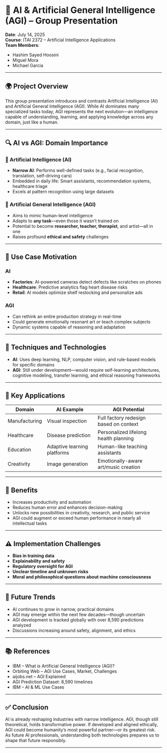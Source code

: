 # 🧠 AI & Artificial General Intelligence (AGI) – Group Presentation

**Date**: July 14, 2025  
**Course**: ITAI 2372 – Artificial Intelligence Applications  
**Team Members**:  
- Hashim Sayed Hoosini  
- Miguel Mora  
- Michael Garcia  

---

## 🌍 Project Overview

This group presentation introduces and contrasts Artificial Intelligence (AI) and Artificial General Intelligence (AGI). While AI dominates many specialized tasks today, AGI represents the next evolution—an intelligence capable of understanding, learning, and applying knowledge across any domain, just like a human.

---

## 🔍 AI vs AGI: Domain Importance

### 🤖 Artificial Intelligence (AI)

- **Narrow AI**: Performs well-defined tasks (e.g., facial recognition, translation, self-driving cars)  
- Embedded in daily life: Smart assistants, recommendation systems, healthcare triage  
- Excels at pattern recognition using large datasets  

### 🧠 Artificial General Intelligence (AGI)

- Aims to mimic human-level intelligence  
- Adapts to **any task**—even those it wasn’t trained on  
- Potential to become **researcher, teacher, therapist**, and artist—all in one  
- Raises profound **ethical and safety** challenges  

---

## 🎯 Use Case Motivation

### AI
- **Factories**: AI-powered cameras detect defects like scratches on phones  
- **Healthcare**: Predictive analytics flag heart disease risks  
- **Retail**: AI models optimize shelf restocking and personalize ads

### AGI
- Can rethink an entire production strategy in real-time  
- Could generate emotionally resonant art or teach complex subjects  
- Dynamic systems capable of reasoning and adaptation  

---

## 🧠 Techniques and Technologies

- **AI**: Uses deep learning, NLP, computer vision, and rule-based models for specific domains  
- **AGI**: Still under development—would require self-learning architectures, cognitive modeling, transfer learning, and ethical reasoning frameworks  

---

## 🔬 Key Applications

| Domain       | AI Example | AGI Potential |
|--------------|------------|----------------|
| Manufacturing | Visual inspection | Full factory redesign based on context |
| Healthcare | Disease prediction | Personalized lifelong health planning |
| Education | Adaptive learning platforms | Human-like teaching assistants |
| Creativity | Image generation | Emotionally-aware art/music creation |

---

## 🌟 Benefits

- Increases productivity and automation  
- Reduces human error and enhances decision-making  
- Unlocks new possibilities in creativity, research, and public service  
- AGI could augment or exceed human performance in nearly all intellectual tasks  

---

## ⚠️ Implementation Challenges

- **Bias in training data**  
- **Explainability and safety**  
- **Regulatory oversight for AGI**  
- **Unclear timeline and unknown risks**  
- **Moral and philosophical questions about machine consciousness**  

---

## 🔮 Future Trends

- AI continues to grow in narrow, practical domains  
- AGI may emerge within the next few decades—though uncertain  
- AGI development is tracked globally with over 8,590 predictions analyzed  
- Discussions increasing around safety, alignment, and ethics  

---

## 📚 References

- IBM – What is Artificial General Intelligence (AGI)?  
- Orbiting Web – AGI Use Cases, Market, Challenges  
- aijobs.net – AGI Explained  
- AGI Prediction Dataset: 8,590 timelines  
- IBM – AI & ML Use Cases  

---

## ✅ Conclusion

AI is already reshaping industries with narrow intelligence. AGI, though still theoretical, holds transformative power. If developed and aligned ethically, AGI could become humanity’s most powerful partner—or its greatest risk. As future AI professionals, understanding both technologies prepares us to shape that future responsibly.

---
